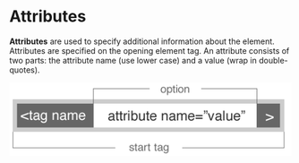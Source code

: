 # Attributes

**Attributes** are used to specify additional information about the element. Attributes are specified on the opening element tag. An attribute consists of two parts: the attribute name \(use lower case\) and a value \(wrap in double-quotes\).

![](../.gitbook/assets/image%20%2848%29.png)

